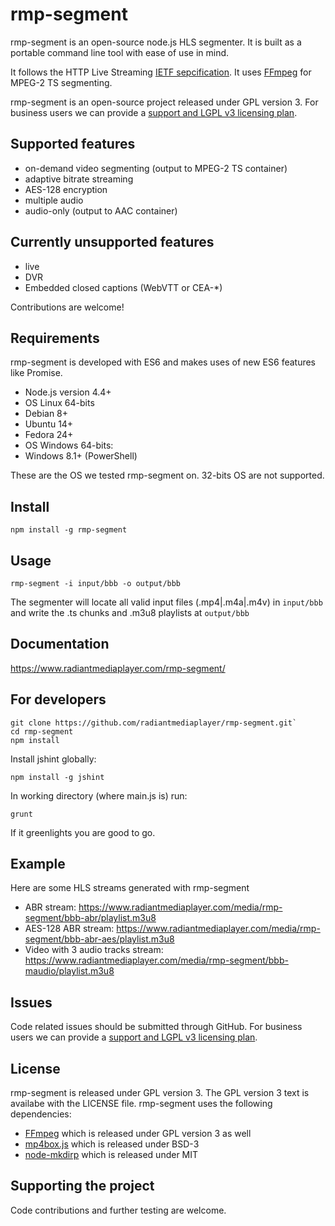 # rmp-segment
rmp-segment is an open-source node.js HLS segmenter. It is built as a portable command line tool with ease of use in mind.

It follows the HTTP Live Streaming [IETF sepcification](https://tools.ietf.org/html/draft-pantos-http-live-streaming-03). It uses [FFmpeg](https://github.com/FFmpeg/FFmpeg) for MPEG-2 TS segmenting. 

rmp-segment is an open-source project released under GPL version 3. For business users we can provide a [support and LGPL v3 licensing plan](https://www.radiantmediaplayer.com/rmp-segment/#rmp-segment-plan).

## Supported features
- on-demand video segmenting (output to MPEG-2 TS container)
- adaptive bitrate streaming
- AES-128 encryption
- multiple audio
- audio-only (output to AAC container)

## Currently unsupported features
- live 
- DVR
- Embedded closed captions (WebVTT or CEA-*)

Contributions are welcome!

## Requirements
rmp-segment is developed with ES6 and makes uses of new ES6 features like Promise.
- Node.js version 4.4+ 
- OS Linux 64-bits
 - Debian 8+
 - Ubuntu 14+
 - Fedora 24+
- OS Windows 64-bits:
 - Windows 8.1+ (PowerShell)

These are the OS we tested rmp-segment on. 32-bits OS are not supported.

## Install
`npm install -g rmp-segment`

## Usage
`rmp-segment -i input/bbb -o output/bbb`

The segmenter will locate all valid input files (.mp4|.m4a|.m4v) in `input/bbb` and write the .ts chunks and .m3u8 playlists at `output/bbb`

## Documentation
https://www.radiantmediaplayer.com/rmp-segment/

## For developers
```
git clone https://github.com/radiantmediaplayer/rmp-segment.git`
cd rmp-segment
npm install
```

Install jshint globally: 

`npm install -g jshint`

In working directory (where main.js is) run:

`grunt`

If it greenlights you are good to go.

## Example
Here are some HLS streams generated with rmp-segment
- ABR stream: https://www.radiantmediaplayer.com/media/rmp-segment/bbb-abr/playlist.m3u8
- AES-128 ABR stream: https://www.radiantmediaplayer.com/media/rmp-segment/bbb-abr-aes/playlist.m3u8
- Video with 3 audio tracks stream: https://www.radiantmediaplayer.com/media/rmp-segment/bbb-maudio/playlist.m3u8

## Issues
Code related issues should be submitted through GitHub.
For business users we can provide a [support and LGPL v3 licensing plan](https://www.radiantmediaplayer.com/rmp-segment/#rmp-segment-plan).

## License
rmp-segment is released under GPL version 3.
The GPL version 3 text is availabe with the LICENSE file.
rmp-segment uses the following dependencies: 
- [FFmpeg](https://github.com/FFmpeg/FFmpeg) which is released under GPL version 3 as well
- [mp4box.js](https://github.com/gpac/mp4box.js/) which is released under  BSD-3
- [node-mkdirp](https://github.com/substack/node-mkdirp) which is released under MIT

## Supporting the project
Code contributions and further testing are welcome.